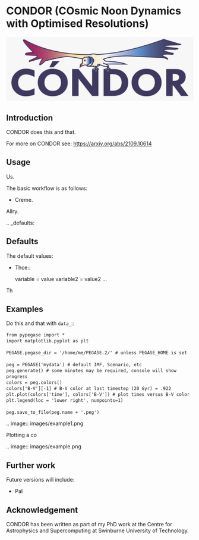 # CONDOR (COsmic Noon Dynamics with Optimised Resolutions)

![logo](logo.jpeg)

Introduction
------------

CONDOR does this and that.

For more on CONDOR see: https://arxiv.org/abs/2109.10614


Usage
-----

Us.

The basic workflow is as follows:

- Creme.

Allry.

.. _defaults:

Defaults
--------

The default values:

- Thce::

  variable = value
  variable2 = value2
  ...

Th

Examples
--------
Do this and that with ``data_``::

    from pypegase import *
    import matplotlib.pyplot as plt

    PEGASE.pegase_dir = '/home/me/PEGASE.2/' # unless PEGASE_HOME is set

    peg = PEGASE('mydata') # default IMF, Scenario, etc
    peg.generate() # some minutes may be required, console will show progress
    colors = peg.colors()
    colors['B-V'][-1] # B-V color at last timestep (20 Gyr) = .922
    plt.plot(colors['time'], colors['B-V']) # plot times versus B-V color
    plt.legend(loc = 'lower right', numpoints=1)

    peg.save_to_file(peg.name + '.peg')

.. image:: images/example1.png

Plotting a co

.. image:: images/example.png

Further work
------------

Future versions will include:

- PaI

Acknowledgement
---------------
CONDOR has been written as part of my PhD work at the Centre for Astrophysics and Supercomputing at
Swinburne University of Technology.
